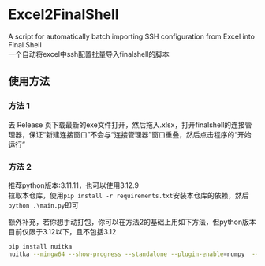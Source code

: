 # Excel2FinalShell
A script for automatically batch importing SSH configuration from Excel into Final Shell  
一个自动将excel中ssh配置批量导入finalshell的脚本  

## 使用方法

### 方法 1
去 Release 页下载最新的exe文件打开，然后拖入.xlsx，打开finalshell的连接管理器，保证“新建连接窗口”不会与“连接管理器”窗口重叠，然后点击程序的“开始运行”

### 方法 2
推荐python版本:3.11.11，也可以使用3.12.9  
拉取本仓库，使用```pip install -r requirements.txt```安装本仓库的依赖，然后```python .\main.py```即可

额外补充，若你想手动打包，你可以在方法2的基础上用如下方法，但python版本目前仅限于3.12以下，且不包括3.12
``` bash
pip install nuitka
nuitka --mingw64 --show-progress --standalone --plugin-enable=numpy  --plugin-enable=pyside6 --onefile --remove-output  --follow-imports  --disable-console main.py
```
